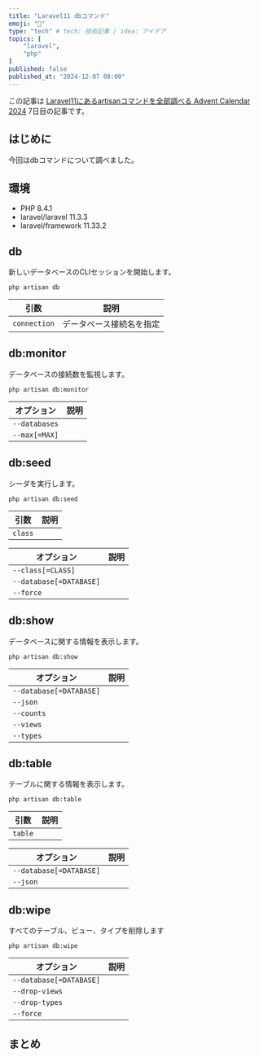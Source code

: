 ```yaml
---
title: "Laravel11 dbコマンド"
emoji: "🥫"
type: "tech" # tech: 技術記事 / idea: アイデア
topics: [
    "laravel",
    "php"
]
published: false
published_at: "2024-12-07 08:00"
---
```


この記事は [Laravel11にあるartisanコマンドを全部調べる Advent Calendar 2024](https://adventar.org/calendars/10674) 7日目の記事です。

## はじめに

今回はdbコマンドについて調べました。

## 環境

- PHP 8.4.1
- laravel/laravel 11.3.3
- laravel/framework 11.33.2

## db

新しいデータベースのCLIセッションを開始します。

```
php artisan db
```

| 引数 | 説明 |
| --- | --- |
| `connection` | データベース接続名を指定 |

## db:monitor

データベースの接続数を監視します。

```
php artisan db:monitor
```

| オプション | 説明 |
| --- | --- |
| `--databases` |  |
| `--max[=MAX]` |  |

## db:seed

シーダを実行します。

```
php artisan db:seed
```

| 引数 | 説明 |
| --- | --- |
| `class` |  |

| オプション | 説明 |
| --- | --- |
| `--class[=CLASS]` |  |
| `--database[=DATABASE]` |  |
| `--force` |  |

## db:show

データベースに関する情報を表示します。

```
php artisan db:show
```

| オプション | 説明 |
| --- | --- |
| `--database[=DATABASE]` |  |
| `--json` |  |
| `--counts` |  |
| `--views` |  |
| `--types` |  |

## db:table

テーブルに関する情報を表示します。

```
php artisan db:table
```

| 引数 | 説明 |
| --- | --- |
| `table` |  |

| オプション | 説明 |
| --- | --- |
| `--database[=DATABASE]` |  |
| `--json` |  |

## db:wipe

すべてのテーブル、ビュー、タイプを削除します

```
php artisan db:wipe
```

| オプション | 説明 |
| --- | --- |
| `--database[=DATABASE]` |  |
| `--drop-views` |  |
| `--drop-types` |  |
| `--force` |  |

## まとめ

